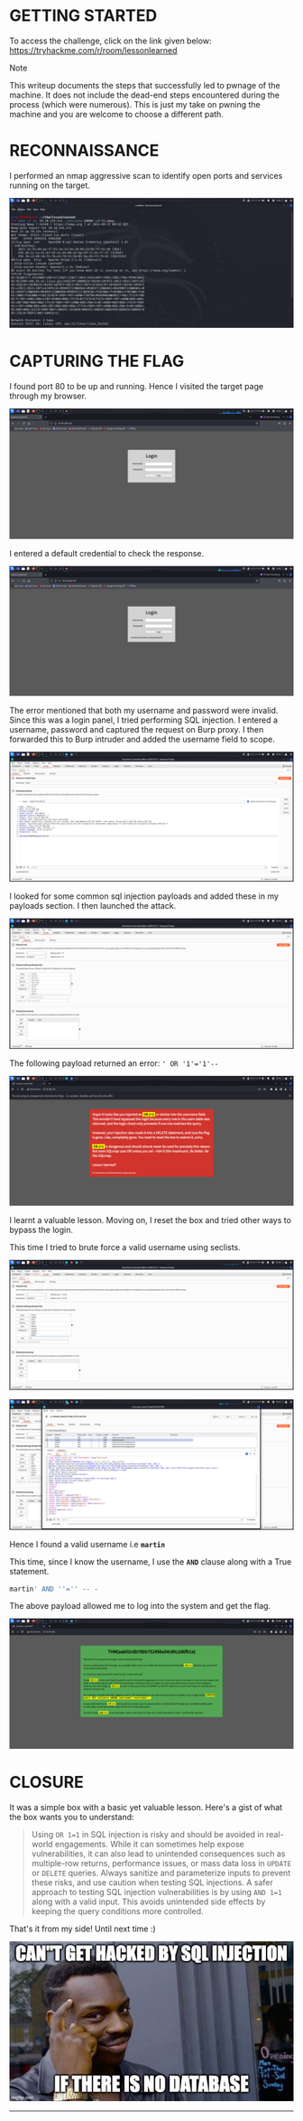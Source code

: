 # GETTING STARTED

To access the challenge, click on the link given below:
https://tryhackme.com/r/room/lessonlearned

> [!NOTE] 
> This writeup documents the steps that successfully led to pwnage of the machine. It does not include the dead-end steps encountered during the process (which were numerous). This is just my take on pwning the machine and you are welcome to choose a different path.

# RECONNAISSANCE

I performed an nmap aggressive scan to identify open ports and services running on the target.

![](IMAGES/1.png)

# CAPTURING THE FLAG

I found port 80 to be up and running. Hence I visited the target page through my browser.

![](IMAGES/2.png)

I entered a default credential to check the response.

![](IMAGES/3.png)

The error mentioned that both my username and password were invalid. Since this was a login panel, I tried performing SQL injection. I entered a username, password and captured the request on Burp proxy. I then forwarded this to Burp intruder and added the username field to scope.

![](IMAGES/4.png)

I looked for some common sql injection payloads and added these in my payloads section. I then launched the attack.

![](IMAGES/5.png)

The following payload returned an error: `' OR '1'='1'--`

![](IMAGES/6.png)

I learnt a valuable lesson. Moving on, I reset the box and tried other ways to bypass the login.

This time I tried to brute force a valid username using seclists.

![](IMAGES/7.png)

![](IMAGES/8.png)

Hence I found a valid username i.e **`martin`**

This time, since I know the username, I use the **`AND`** clause along with a True statement.

```sql
martin' AND ''='' -- -
```

The above payload allowed me to log into the system and get the flag.

![](IMAGES/9.png)

# CLOSURE

It was a simple box with a basic yet valuable lesson. Here's a gist of what the box wants you to understand:

> Using `OR 1=1` in SQL injection is risky and should be avoided in real-world engagements. While it can sometimes help expose vulnerabilities, it can also lead to unintended consequences such as multiple-row returns, performance issues, or mass data loss in `UPDATE` or `DELETE` queries. Always sanitize and parameterize inputs to prevent these risks, and use caution when testing SQL injections. A safer approach to testing SQL injection vulnerabilities is by using `AND 1=1` along with a valid input. This avoids unintended side effects by keeping the query conditions more controlled.

That's it from my side! Until next time :)

![](IMAGES/x.png)

---
